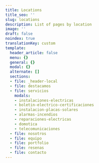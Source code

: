 ```yaml
---
title: Locations
title_seo: ''
slug: locations
description: List of pages by location
image: ''
draft: false
noindex: true
translationKey: custom
template:
  header_article: false
  menu: {}
  general: {}
  modal: {}
  alternate: []
  sections:
  - file: _header-local
  - file: destacamos
  - file: servicios
    modals:
    - instalaciones-electricas
    - boletin-electrico-certificaciones
    - instalacion-placas-solares
    - alarmas-incendios
    - reparaciones-electricas
    - domotica
    - telecomunicaciones
  - file: nosotros
  - file: equipo
  - file: portfolio
  - file: resenas
  - file: contacto
---
```

